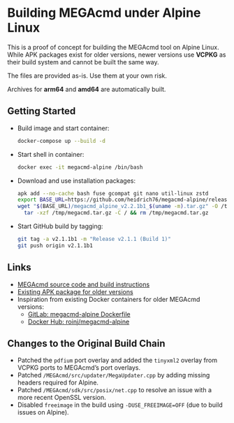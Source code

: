 # Building MEGAcmd under Alpine Linux

This is a proof of concept for building the MEGAcmd tool on Alpine Linux.
While APK packages exist for older versions, newer versions use **VCPKG** as their build system and cannot be built the same way.

The files are provided as-is. Use them at your own risk.

Archives for **arm64** and **amd64** are automatically built.



## Getting Started

* Build image and start container:
  ```bash
  docker-compose up --build -d
  ```
* Start shell in container:
  ```bash
  docker exec -it megacmd-alpine /bin/bash
  ```
* Download and use installation packages:
  ```bash
  apk add --no-cache bash fuse gcompat git nano util-linux zstd
  export BASE_URL=https://github.com/heidrich76/megacmd-alpine/releases/download/v2.2.1b1
  wget "$(BASE_URL)/megacmd_alpine_v2.2.1b1_$(uname -m).tar.gz" -O /tmp/megacmd.tar.gz && \
    tar -xzf /tmp/megacmd.tar.gz -C / && rm /tmp/megacmd.tar.gz
  ```
* Start GitHub build by tagging:
  ```bash
  git tag -a v2.1.1b1 -m "Release v2.1.1 (Build 1)"
  git push origin v2.1.1b1
  ```



## Links

* [MEGAcmd source code and build instructions](https://github.com/meganz/MEGAcmd)
* [Existing APK package for older versions](https://pkgs.alpinelinux.org/package/v3.21/community/armhf/megacmd)
* Inspiration from existing Docker containers for older MEGAcmd versions:
  * [GitLab: megacmd-alpine Dockerfile](https://gitlab.com/danielquinn/megacmd-alpine/-/blob/master/Dockerfile?ref_type=heads)
  * [Docker Hub: roinj/megacmd-alpine](https://hub.docker.com/r/roinj/megacmd-alpine)



## Changes to the Original Build Chain

* Patched the `pdfium` port overlay and added the `tinyxml2` overlay from VCPKG ports to MEGAcmd’s port overlays.
* Patched `/MEGAcmd/src/updater/MegaUpdater.cpp` by adding missing headers required for Alpine.
* Patched `/MEGAcmd/sdk/src/posix/net.cpp` to resolve an issue with a more recent OpenSSL version.
* Disabled `freeimage` in the build using `-DUSE_FREEIMAGE=OFF` (due to build issues on Alpine).
